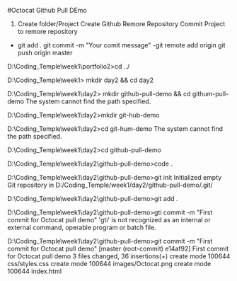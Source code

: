 #Octocat Github Pull DEmo

1. Create folder/Project
Create Github Remore Repository
Commit Project to remore repository
 - git add .
 git commit -m "Your comit message"
 -git remote add origin <Your GITHUB REPOSITIRY LINK HERE>
 git push origin master








D:\Coding_Temple\week1\portfolio2>cd ../

D:\Coding_Temple\week1> mkdir day2 && cd day2

D:\Coding_Temple\week1\day2> mkdir github-pull-demo && cd githum-pull-demo
The system cannot find the path specified.

D:\Coding_Temple\week1\day2>mkdir git-hub-demo

D:\Coding_Temple\week1\day2>cd git-hum-demo
The system cannot find the path specified.

D:\Coding_Temple\week1\day2>cd github-pull-demo

D:\Coding_Temple\week1\day2\github-pull-demo>code .

D:\Coding_Temple\week1\day2\github-pull-demo>git init
Initialized empty Git repository in D:/Coding_Temple/week1/day2/github-pull-demo/.git/

D:\Coding_Temple\week1\day2\github-pull-demo>git add .

D:\Coding_Temple\week1\day2\github-pull-demo>gti commit -m "First commit for Octocat pull demo"
'gti' is not recognized as an internal or external command,
operable program or batch file.

D:\Coding_Temple\week1\day2\github-pull-demo>git commit -m "First commit for Octocat pull demo"
[master (root-commit) e14af92] First commit for Octocat pull demo
 3 files changed, 36 insertions(+)
 create mode 100644 css/styles.css
 create mode 100644 images/Octocat.png
 create mode 100644 index.html
